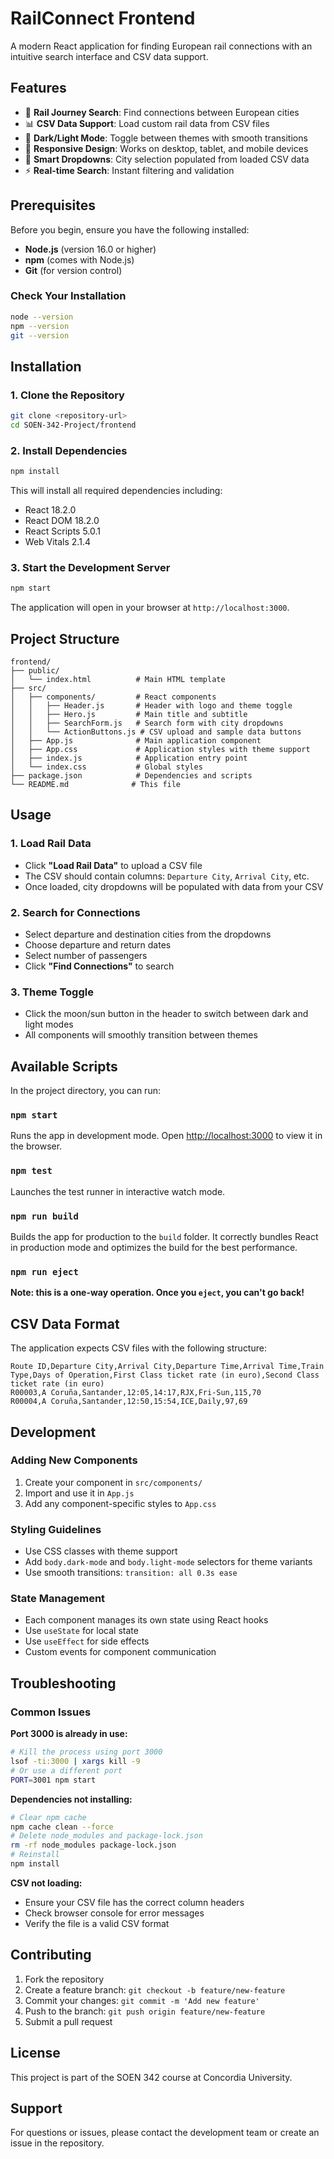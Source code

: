 # RailConnect Frontend

A modern React application for finding European rail connections with an intuitive search interface and CSV data support.

## Features

- 🚂 **Rail Journey Search**: Find connections between European cities
- 📊 **CSV Data Support**: Load custom rail data from CSV files
- 🌙 **Dark/Light Mode**: Toggle between themes with smooth transitions
- 📱 **Responsive Design**: Works on desktop, tablet, and mobile devices
- 🎯 **Smart Dropdowns**: City selection populated from loaded CSV data
- ⚡ **Real-time Search**: Instant filtering and validation

## Prerequisites

Before you begin, ensure you have the following installed:

- **Node.js** (version 16.0 or higher)
- **npm** (comes with Node.js)
- **Git** (for version control)

### Check Your Installation

```bash
node --version
npm --version
git --version
```

## Installation

### 1. Clone the Repository

```bash
git clone <repository-url>
cd SOEN-342-Project/frontend
```

### 2. Install Dependencies

```bash
npm install
```

This will install all required dependencies including:
- React 18.2.0
- React DOM 18.2.0
- React Scripts 5.0.1
- Web Vitals 2.1.4

### 3. Start the Development Server

```bash
npm start
```

The application will open in your browser at `http://localhost:3000`.

## Project Structure

```
frontend/
├── public/
│   └── index.html          # Main HTML template
├── src/
│   ├── components/         # React components
│   │   ├── Header.js       # Header with logo and theme toggle
│   │   ├── Hero.js         # Main title and subtitle
│   │   ├── SearchForm.js   # Search form with city dropdowns
│   │   └── ActionButtons.js # CSV upload and sample data buttons
│   ├── App.js              # Main application component
│   ├── App.css             # Application styles with theme support
│   ├── index.js            # Application entry point
│   └── index.css           # Global styles
├── package.json            # Dependencies and scripts
└── README.md              # This file
```

## Usage

### 1. Load Rail Data

- Click **"Load Rail Data"** to upload a CSV file
- The CSV should contain columns: `Departure City`, `Arrival City`, etc.
- Once loaded, city dropdowns will be populated with data from your CSV

### 2. Search for Connections

- Select departure and destination cities from the dropdowns
- Choose departure and return dates
- Select number of passengers
- Click **"Find Connections"** to search

### 3. Theme Toggle

- Click the moon/sun button in the header to switch between dark and light modes
- All components will smoothly transition between themes

## Available Scripts

In the project directory, you can run:

### `npm start`
Runs the app in development mode. Open [http://localhost:3000](http://localhost:3000) to view it in the browser.

### `npm test`
Launches the test runner in interactive watch mode.

### `npm run build`
Builds the app for production to the `build` folder. It correctly bundles React in production mode and optimizes the build for the best performance.

### `npm run eject`
**Note: this is a one-way operation. Once you `eject`, you can't go back!**

## CSV Data Format

The application expects CSV files with the following structure:

```csv
Route ID,Departure City,Arrival City,Departure Time,Arrival Time,Train Type,Days of Operation,First Class ticket rate (in euro),Second Class ticket rate (in euro)
R00003,A Coruña,Santander,12:05,14:17,RJX,Fri-Sun,115,70
R00004,A Coruña,Santander,12:50,15:54,ICE,Daily,97,69
```

## Development

### Adding New Components

1. Create your component in `src/components/`
2. Import and use it in `App.js`
3. Add any component-specific styles to `App.css`

### Styling Guidelines

- Use CSS classes with theme support
- Add `body.dark-mode` and `body.light-mode` selectors for theme variants
- Use smooth transitions: `transition: all 0.3s ease`

### State Management

- Each component manages its own state using React hooks
- Use `useState` for local state
- Use `useEffect` for side effects
- Custom events for component communication

## Troubleshooting

### Common Issues

**Port 3000 is already in use:**
```bash
# Kill the process using port 3000
lsof -ti:3000 | xargs kill -9
# Or use a different port
PORT=3001 npm start
```

**Dependencies not installing:**
```bash
# Clear npm cache
npm cache clean --force
# Delete node_modules and package-lock.json
rm -rf node_modules package-lock.json
# Reinstall
npm install
```

**CSV not loading:**
- Ensure your CSV file has the correct column headers
- Check browser console for error messages
- Verify the file is a valid CSV format

## Contributing

1. Fork the repository
2. Create a feature branch: `git checkout -b feature/new-feature`
3. Commit your changes: `git commit -m 'Add new feature'`
4. Push to the branch: `git push origin feature/new-feature`
5. Submit a pull request

## License

This project is part of the SOEN 342 course at Concordia University.

## Support

For questions or issues, please contact the development team or create an issue in the repository.
